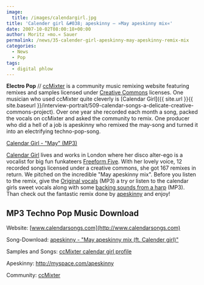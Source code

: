 ```yaml
---
image:
  title: /images/calendargirl.jpg
title: 'Calender girl &#038; apeskinny – »May apeskinny mix«'
date: 2007-10-02T08:00:18+00:00
author: Moritz »mo.« Sauer
permalink: /news/35-calender-girl-apeskinny-may-apeskinny-remix-mix
categories:
  - News
  - Pop
tags:
  - digital phlow
---
```

**Electro Pop** // [ccMixter](http://ccmixter.org/) is a community music remixing website featuring remixes and samples licensed under [Creative Commons](http://creativecommons.org/) licenses. One musician who used ccMixter quite cleverly is [Calendar Girl]({{ site.url }}{{ site.baseurl }}/interview-portrait/509-calendar-songs-a-delicate-creative-commons-project). Over one year she recorded each month a song, packed the vocals on ccMixter and asked the community to remix. One producer who did a hell of a job is apeskinny who remixed the may-song and turned it into an electrifying techno-pop-song.

[Calendar Girl - "May" (MP3)](http://mp3.phlow.de/phlow_2008/jellyman3_-_May_apeskinny_mix.mp3)

<!--more-->

<!--adsense-->

[Calendar Girl](http://www.calendarsongs.com) lives and works in London where her disco alter-ego is a vocalist for big fun funkateers [Freeform Five](http://www.freeformfive.com/). With her lovely voice, 12 recorded songs licensed under a creative commons, she got 167 remixes in return. We pitched on the incredible "May apeskinny mix". Before you listen to the remix, give the [Original vocals](http://calendarsongs.com/mp3/May%20vox.mp3) (MP3) a try or listen to the calendar girls sweet vocals along with some [backing sounds from a harp](http://calendarsongs.com/mp3/May%20track.mp3) (MP3). Than check out the fantastic remix done by [apeskinny](http://myspace.com/apeskinny) and enjoy!

## MP3 Techno Pop Music Download

Website: [www.calendarsongs.com](http://www.calendarsongs.com) 
  
Song-Download: [apeskinny - "May apeskinny mix (ft. Calender girl)"](http://ccmixter.org/media/files/jellyman3/11028)
  
Samples and Songs: [ccMixter calendar girl profile](http://ccmixter.org/media/people/calendargirl/profile)
  
Apeskinny: <http://myspace.com/apeskinny>
  
Community: [ccMixter](http://ccmixter.org/)